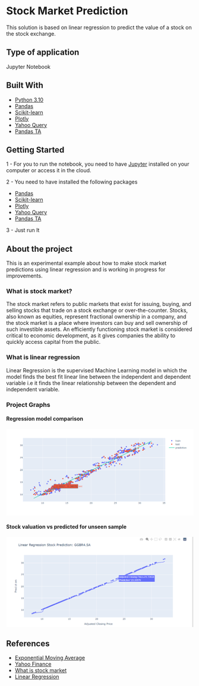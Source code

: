 # Stock Market Prediction

This solution is based on linear regression to predict the value of a stock on the stock exchange.

## Type of application
  Jupyter Notebook

## Built With
- [Python 3.10](https://www.python.org/)
- [Pandas](https://pandas.pydata.org/)
- [Scikit-learn](https://scikit-learn.org/stable/)
- [Plotly](https://plotly.com/)
- [Yahoo Query](https://pypi.org/project/yahooquery/)
- [Pandas TA ](https://github.com/twopirllc/pandas-ta)

## Getting Started

1 - For you to run the notebook, you need to have [Jupyter](https://jupyter.org/) installed on your computer or access it in the cloud.

2 - You need to have installed the following packages

- [Pandas](https://pandas.pydata.org/)
- [Scikit-learn](https://scikit-learn.org/stable/)
- [Plotly](https://plotly.com/)
- [Yahoo Query](https://pypi.org/project/yahooquery/)
- [Pandas TA ](https://github.com/twopirllc/pandas-ta)

3 - Just run It

## About the project

This is an experimental example about how to make stock market predictions using linear regression and is working in progress for improvements.

### What is stock market?

The stock market refers to public markets that exist for issuing, buying, and selling stocks that trade on a stock exchange or over-the-counter. Stocks, also known as equities, represent fractional ownership in a company, and the stock market is a place where investors can buy and sell ownership of such investible assets. An efficiently functioning stock market is considered critical to economic development, as it gives companies the ability to quickly access capital from the public.

### What is linear regression

Linear Regression is the supervised Machine Learning model in which the model finds the best fit linear line between the independent and dependent variable i.e it finds the linear relationship between the dependent and independent variable.


### Project Graphs

#### Regression model comparison
<img src="https://github.com/LucasDiogo96/Stock-Market-Prediction/blob/main/images/linear_regression.png" alt="TSP" width="600"/>




#### Stock valuation vs predicted for unseen sample
<img src="https://github.com/LucasDiogo96/Stock-Market-Prediction/blob/main/images/linear_regression_2.png" alt="TSP" width="600"/>


## References

- [Exponential Moving Average](https://www.investopedia.com/terms/e/ema.asp)
- [Yahoo Finance](https://finance.yahoo.com/)
- [What is stock market](https://corporatefinanceinstitute.com/resources/knowledge/trading-investing/stock-market/)
- [Linear Regression](https://en.wikipedia.org/wiki/Linear_regression)



